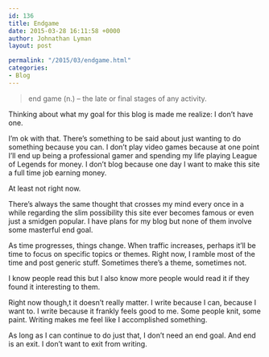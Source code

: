 ```yaml
---
id: 136
title: Endgame
date: 2015-03-28 16:11:58 +0000
author: Johnathan Lyman
layout: post

permalink: "/2015/03/endgame.html"
categories:
- Blog
---
```

> end game (n.) – the late or final stages of any activity.

Thinking about what my goal for this blog is made me realize: I don’t have one.

I’m ok with that. There’s something to be said about just wanting to do something because you can. I don’t play video games because at one point I’ll end up being a professional gamer and spending my life playing League of Legends for money. I don’t blog because one day I want to make this site a full time job earning money.

At least not right now.

There’s always the same thought that crosses my mind every once in a while regarding the slim possibility this site ever becomes famous or even just a smidgen popular. I have plans for my blog but none of them involve some masterful end goal.

As time progresses, things change. When traffic increases, perhaps it’ll be time to focus on specific topics or themes. Right now, I ramble most of the time and post generic stuff. Sometimes there’s a theme, sometimes not.

I know people read this but I also know more people would read it if they found it interesting to them.

Right now though,t it doesn’t really matter. I write because I can, because I want to. I write because it frankly feels good to me. Some people knit, some paint. Writing makes me feel like I accomplished something.

As long as I can continue to do just that, I don’t need an end goal. And end is an exit. I don’t want to exit from writing.